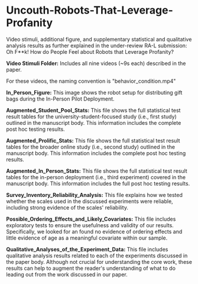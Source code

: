# Uncouth-Robots-That-Leverage-Profanity
Video stimuli, additional figure, and supplementary statistical and qualitative analysis results as further explained in the under-review RA-L submission: Oh F**k! How do People Feel about Robots that Leverage Profanity?

**Video Stimuli Folder:** Includes all nine videos (~9s each) described in the paper.

For these videos, the naming convention is "behavior_condition.mp4"

**In_Person_Figure:** This image shows the robot setup for distributing gift bags during the In-Person Pilot Deployment.

**Augmented_Student_Pool_Stats:** This file shows the full statistical test result tables for the university-student-focused study (i.e., first study) outlined in the manuscript body. This information includes the complete post hoc testing results.

**Augmented_Prolific_Stats:** This file shows the full statistical test result tables for the broader online study (i.e., second study) outlined in the manuscript body. This information includes the complete post hoc testing results.

**Augmented_In_Person_Stats:** This file shows the full statistical test result tables for the in-person deployment (i.e., third experiment) covered in the manuscript body. This information includes the full post hoc testing results.

**Survey_Inventory_Reliability_Analysis:** This file explains how we tested whether the scales used in the discussed experiments were reliable, including strong evidence of the scales' reliability.

**Possible_Ordering_Effects_and_Likely_Covariates:** This file includes exploratory tests to ensure the usefulness and validity of our results. Specifically, we looked for an found no evidence of ordering effects and little evidence of age as a meaningful covariate within our sample.

**Qualitative_Analyses_of_the_Experiment_Data:** This file includes qualitative analysis results related to each of the experiments discussed in the paper body. Although not crucial for understanding the core work, these results can help to augment the reader's understanding of what to do leading out from the work discussed in our paper.

